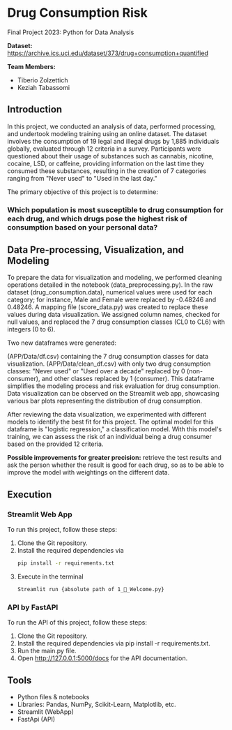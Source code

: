 # Drug Consumption Risk
Final Project 2023: Python for Data Analysis

**Dataset:**
https://archive.ics.uci.edu/dataset/373/drug+consumption+quantified

**Team Members:**

- Tiberio Zolzettich
- Keziah Tabassomi

## Introduction

In this project, we conducted an analysis of data, performed processing, and undertook modeling training using an online dataset. The dataset involves the consumption of 19 legal and illegal drugs by 1,885 individuals globally, evaluated through 12 criteria in a survey. Participants were questioned about their usage of substances such as cannabis, nicotine, cocaine, LSD, or caffeine, providing information on the last time they consumed these substances, resulting in the creation of 7 categories ranging from "Never used" to "Used in the last day." 

The primary objective of this project is to determine:

### Which population is most susceptible to drug consumption for each drug, and which drugs pose the highest risk of consumption based on your personal data?

## Data Pre-processing, Visualization, and Modeling

To prepare the data for visualization and modeling, we performed cleaning operations detailed in the notebook (data_preprocessing.py). In the raw dataset (drug_consumption.data), numerical values were used for each category; for instance, Male and Female were replaced by -0.48246 and 0.48246. A mapping file (score_data.py) was created to replace these values during data visualization. We assigned column names, checked for null values, and replaced the 7 drug consumption classes (CL0 to CL6) with integers (0 to 6).

Two new dataframes were generated:

(APP/Data/df.csv) containing the 7 drug consumption classes for data visualization.
(APP/Data/clean_df.csv) with only two drug consumption classes: "Never used" or "Used over a decade" replaced by 0 (non-consumer), and other classes replaced by 1 (consumer). This dataframe simplifies the modeling process and risk evaluation for drug consumption.
Data visualization can be observed on the Streamlit web app, showcasing various bar plots representing the distribution of drug consumption.

After reviewing the data visualization, we experimented with different models to identify the best fit for this project. The optimal model for this dataframe is "logistic regression," a classification model. With this model's training, we can assess the risk of an individual being a drug consumer based on the provided 12 criteria.

**Possible improvements for greater precision:** retrieve the test results and ask the person whether the result is good for each drug, so as to be able to improve the model with weightings on the different data.

## Execution

### Streamlit Web App

To run this project, follow these steps:

  1. Clone the Git repository.
  2. Install the required dependencies via
     ```bash
     pip install -r requirements.txt
     ```
  4. Execute in the terminal
     ```bash
     Streamlit run {absolute path of 1_👋_Welcome.py}
     ```

### API by FastAPI

To run the API of this project, follow these steps:

  1. Clone the Git repository.
  2. Install the required dependencies via pip install -r requirements.txt.
  3. Run the main.py file.
  4. Open http://127.0.0.1:5000/docs for the API documentation.
     
## Tools

- Python files & notebooks
- Libraries: Pandas, NumPy, Scikit-Learn, Matplotlib, etc.
- Streamlit (WebApp)
- FastApi (API)
